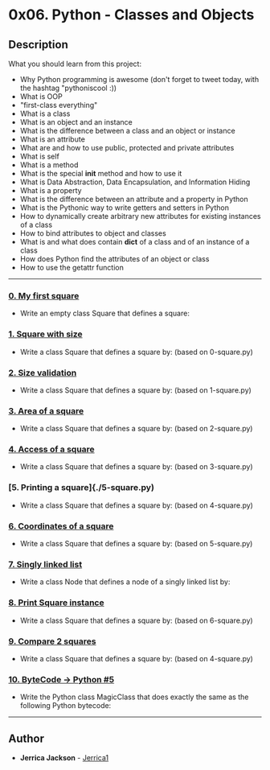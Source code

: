 # 0x06. Python - Classes and Objects

## Description
What you should learn from this project:

* Why Python programming is awesome (don't forget to tweet today, with the hashtag "pythoniscool :))
* What is OOP
* "first-class everything"
* What is a class
* What is an object and an instance
* What is the difference between a class and an object or instance
* What is an attribute
* What are and how to use public, protected and private attributes
* What is self
* What is a method
* What is the special __init__ method and how to use it
* What is Data Abstraction, Data Encapsulation, and Information Hiding
* What is a property
* What is the difference between an attribute and a property in Python
* What is the Pythonic way to write getters and setters in Python
* How to dynamically create arbitrary new attributes for existing instances of a class
* How to bind attributes to object and classes
* What is and what does contain __dict__ of a class and of an instance of a class
* How does Python find the attributes of an object or class
* How to use the getattr function

---

### [0. My first square](./0-square.py)
* Write an empty class Square that defines a square:

### [1. Square with size](./1-square.py)
* Write a class Square that defines a square by: (based on 0-square.py)

### [2. Size validation](./2-square.py)
* Write a class Square that defines a square by: (based on 1-square.py)

### [3. Area of a square](./3-square.py)
* Write a class Square that defines a square by: (based on 2-square.py)

### [4. Access of a square](./4-square.py)
* Write a class Square that defines a square by: (based on 3-square.py)

### [5. Printing a square]{./5-square.py)
* Write a class Square that defines a square by: (based on 4-square.py)

### [6. Coordinates of a square](./6-square.py)
* Write a class Square that defines a square by: (based on 5-square.py)

### [7. Singly linked list](./100-singly_linked_list.py)
* Write a class Node that defines a node of a singly linked list by:

### [8. Print Square instance](./101-square.py)
* Write a class Square that defines a square by: (based on 6-square.py)

### [9. Compare 2 squares](./102-square.py)
* Write a class Square that defines a square by: (based on 4-square.py)

### [10. ByteCode -> Python #5](./103-magic_class.py)
* Write the Python class MagicClass that does exactly the same as the following Python bytecode:

---

## Author
* **Jerrica Jackson** - [Jerrica1](https://github.com/Jerrica1)
